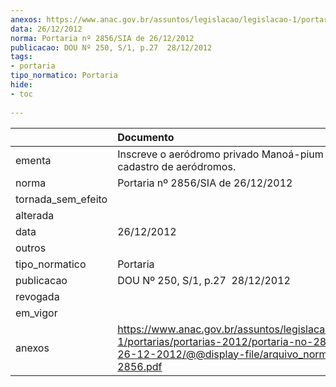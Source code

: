 ```yaml
---
anexos: https://www.anac.gov.br/assuntos/legislacao/legislacao-1/portarias/portarias-2012/portaria-no-2856-sia-de-26-12-2012/@@display-file/arquivo_norma/PA2012-2856.pdf
data: 26/12/2012
norma: Portaria nº 2856/SIA de 26/12/2012
publicacao: DOU Nº 250, S/1, p.27  28/12/2012
tags:
- portaria
tipo_normatico: Portaria
hide: 
- toc 
 
---
```


|                    | Documento                                                                                                                                                         |
|:-------------------|:------------------------------------------------------------------------------------------------------------------------------------------------------------------|
| ementa             | Inscreve o aeródromo privado Manoá-pium (RR) no cadastro de aeródromos.                                                                                           |
| norma              | Portaria nº 2856/SIA de 26/12/2012                                                                                                                                |
| tornada_sem_efeito |                                                                                                                                                                   |
| alterada           |                                                                                                                                                                   |
| data               | 26/12/2012                                                                                                                                                        |
| outros             |                                                                                                                                                                   |
| tipo_normatico     | Portaria                                                                                                                                                          |
| publicacao         | DOU Nº 250, S/1, p.27  28/12/2012                                                                                                                                 |
| revogada           |                                                                                                                                                                   |
| em_vigor           |                                                                                                                                                                   |
| anexos             | https://www.anac.gov.br/assuntos/legislacao/legislacao-1/portarias/portarias-2012/portaria-no-2856-sia-de-26-12-2012/@@display-file/arquivo_norma/PA2012-2856.pdf |